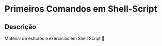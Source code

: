 # Primeiros Comandos em Shell-Script

## Descrição
Material de estudos e exercicíos em Shell Script :pencil:
